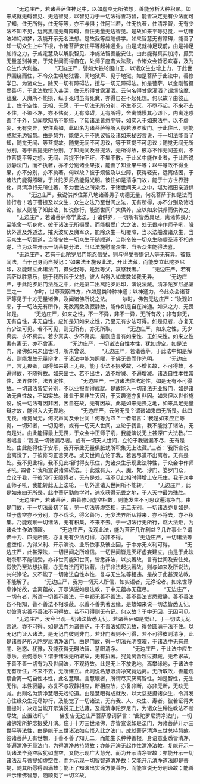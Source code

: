 <!-- { "loadSidebar": true } -->
　　“无边庄严，若诸菩萨住神足中，以如虚空无所依想，善能分析大种积聚。如来成就无碍智见、无边智见，以智见力于一切法得善巧智，能善决定无有少法而可了知，住无所得，住无等等，亦不与俱；住阿兰若，住无执著，住清净智，无有少法不知不见，远离黑闇无有障碍，善住无量无边智见。是故如来平等见觉，一切诸法如幻如梦，及能开示无名法想。是故我等应随佛学。如来智慧无有障碍，能善了知一切众生上中下根，令诸菩萨安住平等起神通业。由是成就神足现前，由是神足加持之力，于戒定慧及以解脱智见、净施法智善能安住。由此能得真实加持，摄受无量差别神变，于梵世间而得自在，处师子座击大法鼓，令诸众会皆悉欢喜，及为众生作大利益。
　　“无边庄严，譬如大铁轮围山王，以诸众生业增上力，于此世界围绕而住，不令众生嗅地狱香、闻地狱声、见于地狱。如是菩萨于此法中，善修学已，为诸众生，除灭一切有障碍法，授与一切无障碍法。如是菩萨，以金刚智摄受善巧，于此法教悟入甚深，住无所得甘露灌洒。云何名得甘露灌洒？谓烦恼魔、蕴魔、天魔所不能损，纵于死时虽有死魔，亦得自在不起死想。何以故？由彼正士，住于空性、无相、无愿，于一切法无所分别，不生不灭，不堕不起，不来不去不住，不染不净，亦不怯弱，无有障碍，无有所得，舍离憍慢其心谦下，内离迷惑善了于外，见闻觉知所不能摄，了知诸法皆悉平等，如实入于如来法中。以不虚妄，无有变异，安住真如，此即名为诸菩萨等所入般若波罗蜜门。于此住已，则能成就无边智慧。由是慧力，能使入于不思议智及诸如来秘密言说，于一切法能善了知，随觉无间、等菩提故。随觉无间不可思议，等于菩提不可思议；随觉无间无所分别，等于菩提无所分别。了知无间及菩提法，无所得故，彼亦不作无间差别，不作菩提平等之想。无间、菩提不作不坏，不集不散。于此义中能作业者，于此所说寂静法门，而不执著，亦不分别诸业果报，能善了知业果平等；以平等故不得业果，亦不分别，亦不执著。何以故？彼于烦恼及以业障，获得轻安，远离结因，于诸法门能得照曜，于此陀罗尼品能得光明。彼住如是清净门故，能于十方世界游化，具清净行无所住著，不为世法之所染污，于诸世间天人之中，堪为福田亲近供养。
　　“无边庄严，我说供养住第八地诸善男子功德无量，何况菩萨于如是法而修行者！若于菩提及以众生，众生之法乃至世间之法，无有所得，亦不分别及诸戏论，彼人则能了知此法，如说修行，能消世间广大供养，应以如来供养而供养之。
　　“无边庄严，若诸菩萨修学此法，于诸供养，一切所有皆悉具足，离诸怖畏乃至能舍一切身命。彼于诸法无所摄受，而能摄受广大之法，处无畏座作师子吼，降伏外道及外道法，摧灭波旬及魔军众，能除众生一切覆障，当以法船渡诸众生，当示众生一切智道，当能安住一切众生于随顺道，当能令彼一切众生随顺圣谛不相违逆，当为众生开示一切菩提分法，当以法施慰喻众生，当令众生能得法喜。
　　“无边庄严，若有于此陀罗尼门能忍信受，则与得受菩提记人等无有异。彼既闻法，当于己身而自授记：‘如来法王施设此法，开此法藏，而能安立此陀罗尼印，及能建立此诸法门，摄受我等，是我等父，哀愍我者。’
　　“无边庄严，若有菩萨以胜意乐，能于我所起于父想，彼人当得入如来数如我无异。
　　“无边庄严，于此陀罗尼门法品之中，此是第二出离陀罗尼印，演说法藏。清净陀罗尼品第三之一
　　尔时，世尊观察四方，作如是类种种神通；以神通力，令此众会诸菩萨等见于十方无量诸佛，及闻诸佛所说之法。
　　尔时，佛告无边庄严：“汝观如来，于一切法无有所作，无数离数及寂静数，能作如是自在神通。如来之力、无畏如是。
　　“无边庄严，如来之性，不一不异，非不一异，无所有故；非有非无，无有自性，非无自性。应如是知如来之性，乃至无有少法可得。如是见者，亦复无有少法可见。若不可见，则无所有，亦无所取。
　　“无边庄严，如来之性，无少真实、少不真实。若少真实、少不真实，是则应言有如来性、无如来性。如来之性离有离无，亦不曾离。
　　“无边庄严，一切诸法自性本性，犹如虚空。如是法门，诸佛如来未出世时，所未曾说。
　　“无边庄严，若诸菩萨，于此法中如是解者，则能发生无量辩才，于诸法中能为照曜，于佛无畏而作光明。
　　“无边庄严，言无畏者，谓得如来最上无畏，能于少法不摄受故，不增长故，不可得故，不遍得故，不随得故。如来出世、若不出世，法不增减、不遍增减。诸法自性本性常住，法界住性，法界定性。
　　“无边庄严，一切诸法住法定性，如是无有不可得故。一切诸法皆妄分别，不以业报而得成就。是故能入一切诸法无业报门，如是诸法无自性故，不如实故。诸业于果非生灭因，于灭趣道亦复非因。如来但以世俗施设，说一切法有因非因，因自在故，无有因故。此是如来无畏之地，如来具足无量辩才故，能得入大无畏地。
　　“无边庄严，云何无畏？谓诸如来四无所畏。此四无畏，缘觉尚无，何况声闻及余世间！何等为四？一者唱言：‘我是如来应正等觉，一切知者，一切见者。或有一切天人世间，立论于我言，我不能觉了诸法，无有是处。由此能得最上无畏，于众会中正师子吼，我能演说无上甚深广大法教。’二者唱言：‘我是一切诸漏尽者。或有一切天人世间，立论于我诸漏不尽，无有是处。由此能得住于安乐，我开示此无量俱胝劫所积集无上法藏。’三者：‘我所宣说出离觉了，于彼修习正苦灭尽。或天世间立论于我，若苦尽道不出离者，无有是处。我不见此相，我不见此相时得安乐住，为诸众生示现此法种性，于众会中作师子吼。’四者：‘我所宣说诸障碍法。于此或有天、人、魔、梵、沙门、婆罗门众，立论于我，于彼习行无障碍者，无有是处。我不见此相时得增上安乐住，我于众中正师子吼，我能转此无上法轮，一切外道诸天世间所不能转。’
　　“无边庄严，此是如来四无所畏。此中菩萨勤修学时，速疾获得无畏之地，于人天中最为殊胜。
　　“无边庄严，若诸菩萨，由善修习虚空相故，则能发生不可思议遍清净门。由是门故，于一切法最初了知，见一切法等虚空相，无二无别。一切诸法亦复如是。然于虚空亦不分别，亦不戏论，得义善巧，无少法界所从将来，亦不将去，亦不积集。乃能观察一切诸法，无有积集，不来不去。于一切法行无所行，燃大法炬，为诸众生作法照曜。
　　“无边庄严，汝观此法，能为菩萨几许利益？几许事业？谓佛十力、四无所畏，亦复无有少法可得，亦非不得。
　　“无边庄严，一切诸法等虚空相，为得义利、开示演说、业所依事及彼业因，于中亦无义利可得。
　　“无边庄严，此甚深法，一切世间之所难信。一切世间皆是灭坏虚妄建立，由是于此法毗奈耶不能信受，亦非世间能知世间，皆悉非法，以执著故，言有世间及安住处。假使乃至法想执著，亦无有法而可执著。由于非法起执著故，则与如来及所说法，共兴诤论。又不能了一切诸法自性本性，复与无生法等相违。是故于此甚深法教，不能解了。
　　“无边庄严，我为一切天人所信，如实语者，无诤论者。如来世尊息诤论故，舍离蕴故，开示演说如是法教，于中无蕴亦无蕴尽。
　　“无边庄严，一切有者，所谓一切善不善法，于中都无善不善法，善不善法皆悉寂静，善不善法各不相知，善不善法不相映蔽。以善不善执著因缘，是故如来说一切法皆悉无记，以彼真实善不善法不可得故。若不可得则无有记。何以故？于中无因，无因可见。
　　“无边庄严，汝今当观一切诸法皆悉无记。若诸菩萨如是觉已，于一切法无记言说，亦不可得。如是法门为诸菩萨，于不善法如实见故，得舍圆满于法不住。以无记门证入诸法，是无记门彼则非门。若非门者则不可得，若不可得彼则清净，此是诸菩萨所入陀罗尼清净法门。由是门故，得一切法光明照曜，于诸法中无有愚闇、迷惑、犹豫，及能获得无碍法智、慧眼清净。
　　“无边庄严，于此法中应生愿乐。云何愿乐？谓于诸法无所取故，无有执著。究竟离舍超过摄藏，无希求故。于善不善一切有为及世间法，不观待故。此是无上不放逸地，离攀缘地，于诸法中无有所住，不来不去，无所建立。此则说名慧眼清净究竟远离。无所取故，善能观察舍离一切自性本性，此名慧眼。言慧眼者，所谓尽灭厌离智性。如是智性，无生无作，本性寂静，亦复不与寂静相应，断相应故，亦复非断，亦非无断，无缺无减。此则名为清净慧眼无戏论道。由是慧眼得成就故，以大慈悲摄诸众生，令其发心住缘众生无尽妙行，及能觉了一切诸法，无有我、人、众生、寿者。彼若证得大菩提时，决定当能开示演说无上法藏，及能清净陀罗尼门，为诸众生种性教法不断尽故，应置法印。”
　　佛复告无边庄严菩萨摩诃萨言：“此陀罗尼清净法门，一切诸佛常所护念摄受开演。住于十方三世诸佛，亦皆宣说如是法门，为诸菩萨开示三世平等法性，由是能于三世诸法如实悟入此之法门，成就菩萨清净三世总持慧故。彼诸菩萨无有世想，于善不善了知无二，而能生长种种善根，身语意业悉皆清净，能遍清净无量法门，为得清净总持慧故；亦能开演无起作性清净法教，复能开示一切诸法毕竟空寂犹如虚空，又能示现广大慧光，而为开示清净智故；亦能开示一切诸法及与菩提如虚空性，而为示现一切智智道清净故；又能开示清净道法即是菩提，随其所愿得圆满故；能正了知演出实谛方便善巧，而能宣说无分别谛故；能善开示诸佛智慧，随顺觉了一切义故。

